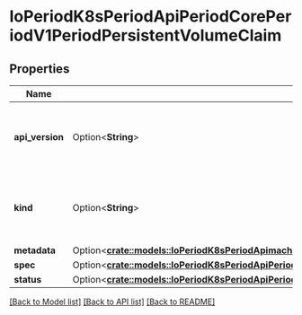 # IoPeriodK8sPeriodApiPeriodCorePeriodV1PeriodPersistentVolumeClaim

## Properties

Name | Type | Description | Notes
------------ | ------------- | ------------- | -------------
**api_version** | Option<**String**> | APIVersion defines the versioned schema of this representation of an object. Servers should convert recognized schemas to the latest internal value, and may reject unrecognized values. More info: https://git.k8s.io/community/contributors/devel/sig-architecture/api-conventions.md#resources | [optional]
**kind** | Option<**String**> | Kind is a string value representing the REST resource this object represents. Servers may infer this from the endpoint the client submits requests to. Cannot be updated. In CamelCase. More info: https://git.k8s.io/community/contributors/devel/sig-architecture/api-conventions.md#types-kinds | [optional]
**metadata** | Option<[**crate::models::IoPeriodK8sPeriodApimachineryPeriodPkgPeriodApisPeriodMetaPeriodV1PeriodObjectMeta**](io.k8s.apimachinery.pkg.apis.meta.v1.ObjectMeta.md)> |  | [optional]
**spec** | Option<[**crate::models::IoPeriodK8sPeriodApiPeriodCorePeriodV1PeriodPersistentVolumeClaimSpec**](io.k8s.api.core.v1.PersistentVolumeClaimSpec.md)> |  | [optional]
**status** | Option<[**crate::models::IoPeriodK8sPeriodApiPeriodCorePeriodV1PeriodPersistentVolumeClaimStatus**](io.k8s.api.core.v1.PersistentVolumeClaimStatus.md)> |  | [optional]

[[Back to Model list]](../README.md#documentation-for-models) [[Back to API list]](../README.md#documentation-for-api-endpoints) [[Back to README]](../README.md)


